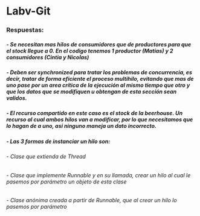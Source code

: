 # Labv-Git

### Respuestas:
##### - Se necesitan mas hilos de consumidores que de productores para que el stock llegue a 0. En el codigo tenemos 1 productor (Matias) y 2 consumidores (Cintia y Nicolas)
##### - Deben ser synchronized para tratar los problemas de concurrencia, es decir, tratar de forma eficiente el proceso multihilo, evitando que mas de uno pase por un area crítica de la ejecución al mismo tiempo que otro y que los datos que se modifiquen u obtengan de esta sección sean validos.
##### - El recurso compartido en este caso es el stock de la beerhouse. Un recurso al cual ambos hilos van a modificar, por lo que necesitamos que lo hagan de a uno, asi ninguno maneja un dato incorrecto.
##### - Las 3 formas de instanciar un hilo son:
###### - Clase que extienda de Thread
###### - Clase que implemente Runnable y en su llamada, crear un hilo al cual le pasemos por parámetro un objeto de esta clase
###### - Clase anónima creada a partir de Runnable, que al crear un hilo lo pasemos por parámetro